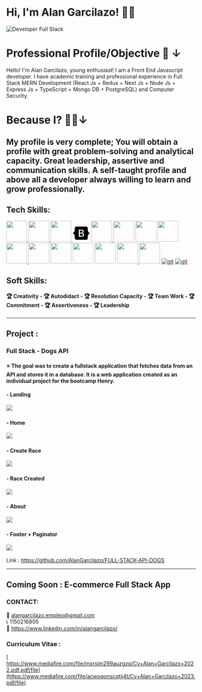 #  Hi, I'm Alan Garcilazo! 👋👋

![Developer Full Stack](https://static.platzi.com/media/blog/mern-stack-284eedb6-ee6b-4441-b181-5064a453a15a.png)


# Professional Profile/Objective 👀 ↓
Hello! I'm Alan Garcilazo, young enthusiast! I am a Front End Javascript developer. I have academic training and professional experience in Full Stack MERN Development (React Js + Redux + Next Js + Node Js + Express Js + TypeScript + Mongo DB + PostgreSQL) and Computer Security.

# Because I? 🤷‍♂️↓
My profile is very complete; You will obtain a profile with great problem-solving and analytical capacity. Great leadership, assertive and communication skills. A self-taught profile and above all a developer always willing to learn and grow professionally.
------------


## Tech Skills:

<a href="https://developer.mozilla.org/es/docs/Web/HTML"><img src="https://raw.githubusercontent.com/yurijserrano/Github-Profile-Readme-Logos/master/others/html.svg"  height="55" width="55" >
<a href="https://developer.mozilla.org/es/docs/Web/CSS"><img src="https://raw.githubusercontent.com/yurijserrano/Github-Profile-Readme-Logos/master/others/css.svg"  height="55" width="55" > 
<a href="https://sass-lang.com/" ><img src="https://upload.wikimedia.org/wikipedia/commons/thumb/9/96/Sass_Logo_Color.svg/1200px-Sass_Logo_Color.svg.png" height="55" width="55">
<a href="https://getbootstrap.com/"><img src="https://raw.githubusercontent.com/devicons/devicon/9f4f5cdb393299a81125eb5127929ea7bfe42889/icons/bootstrap/bootstrap-plain.svg" alt="Bootstrap" width="45" height="45"/></a>
<a href="https://mui.com/"><img src="https://mui.com/static/logo.png"  height="55" width="55" > 
<a href="https://developer.mozilla.org/es/docs/Web/JavaScript"><img src="https://raw.githubusercontent.com/yurijserrano/Github-Profile-Readme-Logos/master/programming%20languages/javascript.svg" height="55" width="55" ></a>
<a href="https://es.reactjs.org/"><img src="https://raw.githubusercontent.com/yurijserrano/Github-Profile-Readme-Logos/master/frameworks/react.svg"  height="55" width="55" ></a>
<a href="https://es.redux.js.org/"><img src="https://raw.githubusercontent.com/yurijserrano/Github-Profile-Readme-Logos/master/frameworks/redux.svg"  height="55" width="55" ></a>
<a href="https://nextjs.org/"><img src="https://admin.johnserrano.co/content/images/2020/02/nextjs.jpg" height="55" width="55">
<a href="https://nodejs.org/es/"><img src="https://raw.githubusercontent.com/yurijserrano/Github-Profile-Readme-Logos/master/frameworks/nodejs.svg"  height="55" width="55" ></a> 
<a href="https://expressjs.com/"><img src="https://www.dailyupblog.com/wp-content/uploads/node_express.jpg" width="55" height="55" ></a>
<a href="https://www.typescriptlang.org/"><img src="https://raw.githubusercontent.com/yurijserrano/Github-Profile-Readme-Logos/master/programming%20languages/typescript.svg" height="55" width="55" ></a>
<a href="https://www.postgresql.org/"><img src="https://raw.githubusercontent.com/yurijserrano/Github-Profile-Readme-Logos/master/databases/postgresql.svg"  height="55" width="55" ></a>
<a href="https://www.mysql.com/"><img src="https://www.iped.com.br/img/cursos/56207.jpg" height="55" width="55">
<a href="https://sequelize.org/"><img src="https://camo.githubusercontent.com/c7df0ed52a480ff725aac7ac3a11c8aedb6f60ea8ab01929c6adea9903589222/68747470733a2f2f63646e2e69636f6e2d69636f6e732e636f6d2f69636f6e73322f323130372f504e472f3531322f66696c655f747970655f73657175656c697a655f69636f6e5f3133303137332e706e67"  height="55" width="55" ></a>
<a href="https://www.mongodb.com/es"><img src="https://www.cloudsavvyit.com/p/uploads/2021/07/f5932bc2.jpg?width=1198&trim=1,1&bg-color=000&pad=1,1" alt="git" width="55" height="55"/></a>
<a href="https://git-scm.com/"><img src="https://www.vectorlogo.zone/logos/git-scm/git-scm-icon.svg" alt="git" width="55" height="55"/></a>

## Soft Skills:
#### 🏆 Creativity - 🏆 Autodidact - 🏆 Resolution Capacity - 🏆 Team Work - 🏆 Commitment - 🏆 Assertiveness - 🏆 Leadership

------------

## Project :
### Full Stack - Dogs API
#### ⭐ The goal was to create a fullstack application that fetches data from an API and stores it in a database. It is a web application created as an individual project for the bootcamp Henry.
 
#### - Landing
![](https://i.pinimg.com/originals/21/42/d3/2142d3b04d5a37d06c2a813182a101b9.jpg)
#### - Home
![](https://i.pinimg.com/originals/48/7a/d0/487ad010b2f73112a92344352dd0c13b.jpg)
#### - Create Race
![](https://i.pinimg.com/originals/71/78/b8/7178b870d91b0686d81023fbcecde5c5.jpg)
#### - Race Created
![](https://i.pinimg.com/originals/82/c1/74/82c1741beefc6297cab462d756082d25.jpg)
#### - About
![](https://i.pinimg.com/originals/71/a2/bd/71a2bdbbf73ec6503411fcda26811933.jpg)
#### - Footer + Paginator
![](https://i.pinimg.com/originals/f4/cd/68/f4cd687cacb2cd3887ea721536fad362.jpg)

 Link : https://github.com/AlanGarcilazo/FULL-STACK-API-DOGS
  
------------ 
 Coming Soon : E-commerce Full Stack App
------------
### CONTACT:

📧 alangarcilazo.empleo@gmail.com
  <br/>
📞 1150216805
  <br/>
💎 https://www.linkedin.com/in/alangarcilazo/
  
  ### Curriculum Vitae : 
  
[ https://www.mediafire.com/file/mxrsim299auzgzq/Cv+Alan+Garcilazo+2022.pdf.pdf/file](https://www.mediafire.com/file/acwoqonscqtij4t/Cv+Alan+Garcilazo+2023.pdf/file)


